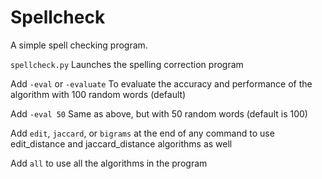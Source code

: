 # Spellcheck
A simple spell checking program.

`spellcheck.py` 
  Launches the spelling correction program
  
Add `-eval` or `-evaluate`
  To evaluate the accuracy and performance of the algorithm with 100 random words (default)
 
Add `-eval 50`
  Same as above, but with 50 random words (default is 100)
 
Add `edit`, `jaccard`, or `bigrams` at the end of any command to use edit_distance and jaccard_distance algorithms as well
 
Add `all` to use all the algorithms in the program
